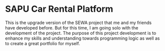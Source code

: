# SAPU Car Rental Platform

This is the upgrade version of the SEWA project that me and my friends have developed before. But for this time, I am going solo with the development of the project. The purpose of this project development is to enhance my skills and understanding towards programming logic as well as to create a great portfolio for myself.
